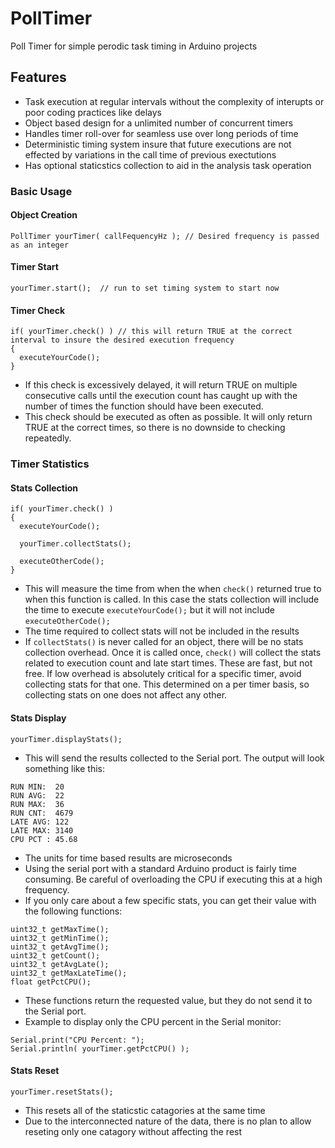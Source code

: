 # PollTimer
Poll Timer for simple perodic task timing in Arduino projects

## Features
* Task execution at regular intervals without the complexity of interupts or poor coding practices like delays
* Object based design for a unlimited number of concurrent timers
* Handles timer roll-over for seamless use over long periods of time
* Deterministic timing system insure that future executions are not effected by variations in the call time of previous exectutions
* Has optional staticstics collection to aid in the analysis task operation

### Basic Usage
#### Object Creation
```
PollTimer yourTimer( callFequencyHz ); // Desired frequency is passed as an integer
```

#### Timer Start
```
yourTimer.start();  // run to set timing system to start now
```

#### Timer Check
```
if( yourTimer.check() ) // this will return TRUE at the correct interval to insure the desired execution frequency
{
  executeYourCode();
}
```
* If this check is excessively delayed, it will return TRUE on multiple consecutive calls until the execution count has caught up with the number of times the function should have been executed.
* This check should be executed as often as possible.  It will only return TRUE at the correct times, so there is no downside to checking repeatedly.

### Timer Statistics
#### Stats Collection
```
if( yourTimer.check() )
{
  executeYourCode();
  
  yourTimer.collectStats();
  
  executeOtherCode();
}
```
* This will measure the time from when the when `check()` returned true to when this function is called.  In this case the stats collection will include the time to execute `executeYourCode();` but it will not include `executeOtherCode();`
* The time required to collect stats will not be included in the results
* If `collectStats()` is never called for an object, there will be no stats collection overhead.  Once it is called once, `check()` will collect the stats related to execution count and late start times.  These are fast, but not free.  If low overhead is absolutely critical for a specific timer, avoid collecting stats for that one.  This determined on a per timer basis, so collecting stats on one does not affect any other.

#### Stats Display
```
yourTimer.displayStats();
```
* This will send the results collected to the Serial port.  The output will look something like this:
```
RUN MIN:  20
RUN AVG:  22
RUN MAX:  36
RUN CNT:  4679
LATE AVG: 122
LATE MAX: 3140
CPU PCT : 45.68
```
* The units for time based results are microseconds
* Using the serial port with a standard Arduino product is fairly time consuming.  Be careful of overloading the CPU if executing this at a high frequency.
* If you only care about a few specific stats, you can get their value with the following functions:
```
uint32_t getMaxTime();
uint32_t getMinTime();
uint32_t getAvgTime();
uint32_t getCount();
uint32_t getAvgLate();
uint32_t getMaxLateTime();
float getPctCPU();
```
* These functions return the requested value, but they do not send it to the Serial port.
* Example to display only the CPU percent in the Serial monitor:
```
Serial.print("CPU Percent: ");
Serial.println( yourTimer.getPctCPU() );
```

#### Stats Reset
```
yourTimer.resetStats();
```
* This resets all of the staticstic catagories at the same time
* Due to the interconnected nature of the data, there is no plan to allow reseting only one catagory without affecting the rest
